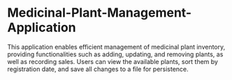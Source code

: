 # Medicinal-Plant-Management-Application
This application enables efficient management of medicinal plant inventory, providing functionalities such as adding, updating, and removing plants, as well as recording sales. Users can view the available plants, sort them by registration date, and save all changes to a file for persistence.
